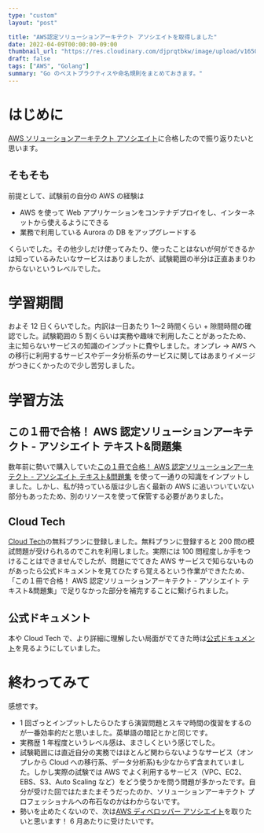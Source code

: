 ```yaml
---
type: "custom"
layout: "post"

title: "AWS認定ソリューションアーキテクト アソシエイトを取得しました"
date: 2022-04-09T00:00:00-09:00
thumbnail_url: "https://res.cloudinary.com/djprqtbkw/image/upload/v1650076832/blog/aws_logo_smile_qcbi9v.png"
draft: false
tags: ["AWS", "Golang"]
summary: "Go のベストプラクティスや命名規則をまとめておきます。"
---
```


# はじめに

[AWS ソリューションアーキテクト アソシエイト](https://aws.amazon.com/jp/certification/certified-solutions-architect-associate/)に合格したので振り返りたいと思います。

## そもそも

前提として、試験前の自分の AWS の経験は

-   AWS を使って Web アプリケーションをコンテナデプロイをし、インターネットから使えるようにできる
-   業務で利用している Aurora の DB をアップグレードする

くらいでした。その他少しだけ使ってみたり、使ったことはないが何ができるかは知っているみたいなサービスはありましたが、試験範囲の半分は正直あまりわからないというレベルでした。

# 学習期間

およそ 12 日くらいでした。内訳は一日あたり 1〜2 時間くらい + 隙間時間の確認でした。試験範囲の 5 割くらいは実務や趣味で利用したことがあったため、主に知らないサービスの知識のインプットに費やしました。オンプレ → AWS への移行に利用するサービスやデータ分析系のサービスに関してはあまりイメージがつきにくかったので少し苦労しました。

# 学習方法

## この１冊で合格！ AWS 認定ソリューションアーキテクト - アソシエイト テキスト&問題集

数年前に勢いで購入していた[この１冊で合格！ AWS 認定ソリューションアーキテクト - アソシエイト テキスト&問題集](https://www.amazon.co.jp/%E3%81%93%E3%81%AE%EF%BC%91%E5%86%8A%E3%81%A7%E5%90%88%E6%A0%BC%EF%BC%81-AWS%E8%AA%8D%E5%AE%9A%E3%82%BD%E3%83%AA%E3%83%A5%E3%83%BC%E3%82%B7%E3%83%A7%E3%83%B3%E3%82%A2%E3%83%BC%E3%82%AD%E3%83%86%E3%82%AF%E3%83%88-%E3%82%A2%E3%82%BD%E3%82%B7%E3%82%A8%E3%82%A4%E3%83%88-%E3%83%86%E3%82%AD%E3%82%B9%E3%83%88-%E5%95%8F%E9%A1%8C%E9%9B%86-%E3%82%A2%E3%82%AF%E3%82%BB%E3%83%B3%E3%83%81%E3%83%A5%E3%82%A2%E6%A0%AA%E5%BC%8F%E4%BC%9A%E7%A4%BE-ebook/dp/B07VFFX6V1) を使って一通りの知識をインプットしました。しかし、私が持っている版は少し古く最新の AWS に追いついていない部分もあったため、別のリソースを使って保管する必要がありました。

## Cloud Tech

[Cloud Tech](https://kws-cloud-tech.com/)の無料プランに登録しました。無料プランに登録すると 200 問の模試問題が受けられるのでこれを利用しました。実際には 100 問程度しか手をつけることはできませんでしたが、問題にでてきた AWS サービスで知らないものがあったら公式ドキュメントを見てひたすら覚えるという作業ができたため、「この１冊で合格！ AWS 認定ソリューションアーキテクト - アソシエイト テキスト&問題集」で足りなかった部分を補完することに繋げられました。

## 公式ドキュメント

本や Cloud Tech で、より詳細に理解したい局面がでてきた時は[公式ドキュメント](https://docs.aws.amazon.com/)を見るようにしていました。

# 終わってみて

感想です。

-   1 回ざっとインプットしたらひたすら演習問題とスキマ時間の復習をするのが一番効率的だと思いました。英単語の暗記とかと同じです。
-   実務歴 1 年程度というレベル感は、まさしくという感じでした。
-   試験範囲には直近自分の実務ではほとんど関わらないようなサービス（オンプレから Cloud への移行系、データ分析系)も少なからず含まれていました。しかし実際の試験では AWS でよく利用するサービス（VPC、EC2、EBS、S3、Auto Scaling など）をどう使うかを問う問題が多かったです。自分が受けた回ではたまたまそうだったのか、ソリューションアーキテクト プロフェッショナルへの布石なのかはわからないです。
-   勢いを止めたくないので、次は[AWS ディベロッパー アソシエイト](https://aws.amazon.com/jp/certification/certified-developer-associate/)を取りたいと思います！ 6 月あたりに受けたいです。
